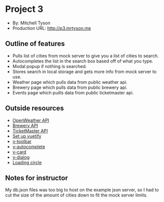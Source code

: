 # Project 3

- By: Mitchell Tyson
- Production URL: <http://p3.mrtyson.me>

## Outline of features

- Pulls list of cities from mock server to give you a list of cities to search.
- Autocompletes the list in the search box based off of what you type.
- Modal popup if nothing is searched.
- Stores search in local storage and gets more info from mock server to use.
- Weather page which pulls data from public weather api.
- Brewery page which pulls data from public brewery api.
- Events page which puills data from public ticketmaster api.

## Outside resources

- [OpenWeather API](https://openweathermap.org/current)
- [Brewery API](https://www.openbrewerydb.org/)
- [TicketMaster API](https://developer.ticketmaster.com/products-and-docs/apis/getting-started/)
- [Set up vuetify](https://vuetifyjs.com/en/getting-started/quick-start)
- [v-toolbar](https://vuetifyjs.com/en/components/toolbars)
- [v-autocomplete](https://vuetifyjs.com/en/components/autocompletes)
- [v-card](https://vuetifyjs.com/en/components/cards)
- [v-dialog](https://vuetifyjs.com/en/components/dialogs#modal) 
- [Loading circle](https://vuetifyjs.com/en/components/progress-circular)

## Notes for instructor

My db.json files was too big to host on the example json server, so I had to cut the size of the amount of cities down to fit the mock server limits.
